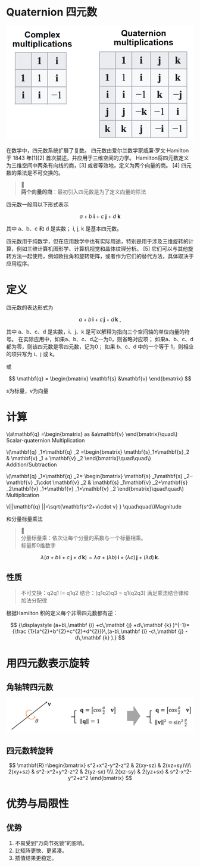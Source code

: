 # Quaternion  四元数

![](../assets/03-17.png)   

在数学中，四元数系统扩展了复数。 四元数由爱尔兰数学家威廉·罗文·Hamilton于 1843 年[1][2] 首次描述，并应用于三维空间的力学。 Hamilton将四元数定义为三维空间中两条有向线的商，[3] 或者等效地，定义为两个向量的商。 [4] 四元数的乘法是不可交换的。

> &#x1F4CC;  
**两个向量的商**：最初引入四元数是为了定义向量的除法

四元数一般用以下形式表示

$$
{\displaystyle a+b\ \mathbf {i} +c\ \mathbf {j} +d\ \mathbf {k} }
$$

其中 a、b、c 和 d 是实数； i, j, k 是基本四元数。

四元数用于纯数学，但在应用数学中也有实际用途，特别是用于涉及三维旋转的计算，例如三维计算机图形学、计算机视觉和晶体纹理分析。 [5] 它们可以与其他旋转方法一起使用，例如欧拉角和旋转矩阵，或者作为它们的替代方法，具体取决于应用程序。



# 定义

四元数的表达形式为

$$
{\displaystyle a+b\,\mathbf {i} +c\,\mathbf {j} +d\,\mathbf {k} \ ,}
$$

其中 a、b、c、d 是实数，i、j、k 是可以解释为指向三个空间轴的单位向量的符号。 在实际应用中，如果a、b、c、d之一为0，则省略对应项； 如果a、b、c、d都为零，则该四元数是零四元数，记为0； 如果 b、c、d 中的一个等于 1，则相应的项只写为 i、j 或 k。

或

$$
\mathbf{q}  = \begin{bmatrix} \mathbf{s}   &\mathbf{v} \end{bmatrix}
$$

s为标量，v为向量

# 计算

\\(a\mathbf{q} =\begin{bmatrix}
 as  &a\mathbf{v} 
\end{bmatrix}\quad\\) Scalar-quaternion Multiplication    

\\(\mathbf{q} _1±\mathbf{q} _2 =\begin{bmatrix}
 \mathbf{s}_1±\mathbf{s}_2  & \mathbf{v} _1 ± \mathbf{v} _2
\end{bmatrix}\quad\quad\\) Addition/Subtraction    


\\(\mathbf{q} _1×\mathbf{q} _2= \begin{bmatrix}
 \mathbf{s} _1\mathbf{s} _2−\mathbf{v} _1\cdot \mathbf{v} _2 & \mathbf{s} _1\mathbf{v} _2+\mathbf{s} _2\mathbf{v} _1+\mathbf{v} _1×\mathbf{v} _2
\end{bmatrix}\quad\quad\\) Multiplication   

\\(||\mathbf{q} ||=\sqrt{\mathbf{s^2+v\cdot v} } \quad\quad\\)Magnitude    


和分量标量乘法

> &#x1F4CC;  
分量标量乘：依次让每个分量的系数与一个标量相乘。  
标量即0维数字

$$
{\displaystyle \lambda (a+b\,\mathbf {i} +c\,\mathbf {j} +d\,\mathbf {k} )=\lambda a+(\lambda b)\,\mathbf {i} +(\lambda c)\,\mathbf {j} +(\lambda d)\,\mathbf {k} .}
$$

## 性质

> 不可交换：q2q1 != q1q2
> 结合：(q1q2)q3 = q1(q2q3)
> 满足乘法结合律和加法分配律

根据Hamilton 积的定义每个非零四元数都有逆：

$$
{\displaystyle (a+b\,\mathbf {i} +c\,\mathbf {j} +d\,\mathbf {k} )^{-1}={\frac {1}{a^{2}+b^{2}+c^{2}+d^{2}}}\,(a-b\,\mathbf {i} -c\,\mathbf {j} -d\,\mathbf {k} ).}
$$

# 用四元数表示旋转

## 角轴转四元数

![](../assets/03-19.png)    

## 四元数转旋转

$$
\mathbf{R}=\begin{bmatrix}
s^2+x^2-y^2-z^2  & 2(xy-sz) & 2(xz+sy)\\\\
 2(xy+sz) & s^2-x^2+y^2-z^2 & 2(yz-sx) \\\\
 2(xz-sy) & 2(yz+sx) & s^2-x^2-y^2+z^2  
\end{bmatrix}
$$

# 优势与局限性

## 优势

1. 不易受到“万向节死锁”的影响。
2. 比矩阵更快、更紧凑。
3. 插值结果更稳定。